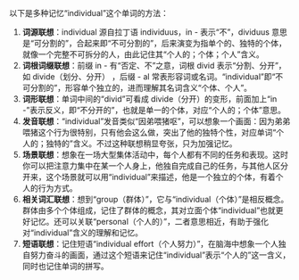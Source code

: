 以下是多种记忆“individual”这个单词的方法：
1. **词源联想**：individual 源自拉丁语 individuus，in - 表示“不”，dividuus 意思是“可分割的”，合起来即“不可分割的”，后来演变为指单个的、独特的个体，就像一个完整不可拆分的人，由此记住其“个人的；个体；个人”含义。
2. **词根词缀联想**：前缀 in - 有“否定、不”之意，词根 divid 表示“分割、分开”，如 divide（划分、分开） ，后缀 - al 常表形容词或名词。“individual”即“不可分割的”，形容单个独立的，进而理解其名词含义“个体、个人”。
3. **词形联想**：单词中间的“divid”可看成 divide（分开）的变形，前面加上“in -”表示反义，即“不分开的”，也就是单一的个体，对应“个人的；个体”意思。
4. **发音联想**：“individual”发音类似“因弟喂猪呕”，可以想象一个画面：因为弟弟喂猪这个行为很特别，只有他会这么做，突出了他的独特个性，对应单词“个人的；独特的”含义。不过这种联想稍显夸张，只为加强记忆。 
5. **场景联想**：想象在一场大型集体活动中，每个人都有不同的任务和表现。这时你可以把注意力集中在某一个人身上，他独自完成自己的任务，与其他人区分开来，这个场景就可以用“individual”来描述，他是一个独立的个体，有着个人的行为方式。 
6. **相关词汇联想**：想到“group（群体）”，它与“individual（个体）”是相反概念。群体由多个个体组成，记住了群体的概念，其对立面个体“individual”也就更好记忆。还可以关联“personal（个人的）”，二者意思相近，有助于强化对“individual”含义的理解和记忆。 
7. **短语联想**：记住短语“individual effort（个人努力）”，在脑海中想象一个人独自努力奋斗的画面，通过这个短语来记住“individual”表示“个人的”这一含义，同时也记住单词的拼写。 
